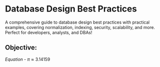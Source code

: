# Database Design Best Practices
A comprehensive guide to database design best practices with practical examples, covering normalization, indexing, security, scalability, and more. Perfect for developers, analysts, and DBAs!

## Objective: 

$Equation$ - $\pi \approx 3.14159$
